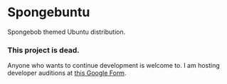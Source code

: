# Spongebuntu
Spongebob themed Ubuntu distribution.

### This project is dead.
Anyone who wants to continue development is welcome to. I am hosting developer auditions at [this Google Form](https://docs.google.com/forms/d/e/1FAIpQLSdzt00CnayW0UtnKyAeBBWtQ_FVEkEqFYSvOtIKEfhMQPVTeg/viewform?usp=sf_link).
